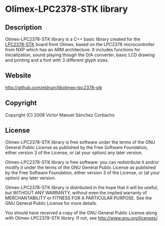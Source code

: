 # Olimex-LPC2378-STK library
## Description
Olimex-LPC2378-STK library is a C++ basic library created for the 
[LPC2378-STK](http://www.olimex.com/dev/lpc-2378stk.html) board 
from Olimex, based on the LPC2378 microcontroller from NXP which has 
an ARM architecture.
It includes functions for inicialization, sound playing though the D/A
converter, basic LCD drawing and printing and a font with 3 different 
glyph sizes.

## Website
http://github.com/eldruin/libolimex-lpc2378-stk

## Copyright
Copyright (C) 2008 Víctor Manuel Sánchez Corbacho

## License
Olimex-LPC2378-STK library is free software under the terms of the GNU 
General Public License as published by the Free Software Foundation, 
either version 3 of the License, or (at your option) any later version. 

Olimex-LPC2378-STK library is free software: you can redistribute it 
and/or modify it under the terms of the GNU General Public License as 
published by the Free Software Foundation, either version 3 of the 
License, or (at your option) any later version.

Olimex-LPC2378-STK library is distributed in the hope that it will be 
useful, but WITHOUT ANY WARRANTY; without even the implied warranty of
MERCHANTABILITY or FITNESS FOR A PARTICULAR PURPOSE.  See the
GNU General Public License for more details.

You should have received a copy of the GNU General Public License
along with Olimex-LPC2378-STK library.  If not, see 
<http://www.gnu.org/licenses/>.
